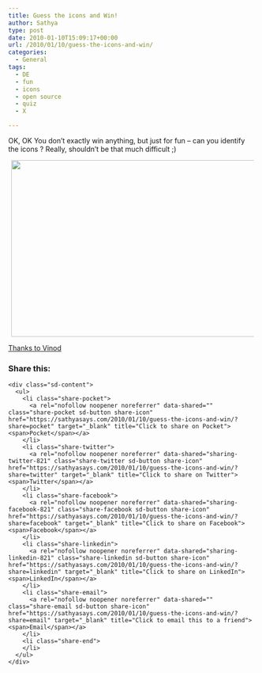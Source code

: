 ```yaml
---
title: Guess the icons and Win!
author: Sathya
type: post
date: 2010-01-10T15:09:17+00:00
url: /2010/01/10/guess-the-icons-and-win/
categories:
  - General
tags:
  - DE
  - fun
  - icons
  - open source
  - quiz
  - X

---
```

OK, OK You don&#8217;t exactly win anything, but just for fun &#8211; can you identify the icons ? Really, shouldn&#8217;t be that much difficult ;)

<!--more-->

<a id="aptureLink_5ZVUkeJFE2" style="margin-top: 0; margin-right: auto; margin-bottom: 0; margin-left: auto; text-align: center; display: block; padding-top: 0px; padding-right: 6px; padding-bottom: 0px; padding-left: 6px;" href="https://i2.wp.com/img245.imageshack.us/img245/2948/uploadl.jpg"><img style="border: 0px none currentColor;" src="https://i2.wp.com/img245.imageshack.us/img245/2948/uploadl.jpg?resize=635%2C357" alt="" width="635 px" height="357 px" data-recalc-dims="1" /></a>

[Thanks to Vinod][1]

<div class="sharedaddy sd-sharing-enabled">
  <div class="robots-nocontent sd-block sd-social sd-social-icon-text sd-sharing">
    <h3 class="sd-title">
      Share this:
    </h3>
    
    <div class="sd-content">
      <ul>
        <li class="share-pocket">
          <a rel="nofollow noopener noreferrer" data-shared="" class="share-pocket sd-button share-icon" href="https://sathyasays.com/2010/01/10/guess-the-icons-and-win/?share=pocket" target="_blank" title="Click to share on Pocket"><span>Pocket</span></a>
        </li>
        <li class="share-twitter">
          <a rel="nofollow noopener noreferrer" data-shared="sharing-twitter-821" class="share-twitter sd-button share-icon" href="https://sathyasays.com/2010/01/10/guess-the-icons-and-win/?share=twitter" target="_blank" title="Click to share on Twitter"><span>Twitter</span></a>
        </li>
        <li class="share-facebook">
          <a rel="nofollow noopener noreferrer" data-shared="sharing-facebook-821" class="share-facebook sd-button share-icon" href="https://sathyasays.com/2010/01/10/guess-the-icons-and-win/?share=facebook" target="_blank" title="Click to share on Facebook"><span>Facebook</span></a>
        </li>
        <li class="share-linkedin">
          <a rel="nofollow noopener noreferrer" data-shared="sharing-linkedin-821" class="share-linkedin sd-button share-icon" href="https://sathyasays.com/2010/01/10/guess-the-icons-and-win/?share=linkedin" target="_blank" title="Click to share on LinkedIn"><span>LinkedIn</span></a>
        </li>
        <li class="share-email">
          <a rel="nofollow noopener noreferrer" data-shared="" class="share-email sd-button share-icon" href="https://sathyasays.com/2010/01/10/guess-the-icons-and-win/?share=email" target="_blank" title="Click to email this to a friend"><span>Email</span></a>
        </li>
        <li class="share-end">
        </li>
      </ul>
    </div>
  </div>
</div>

 [1]: http://www.vinodlive.com/2009/10/08/opensource-knowledge-test/